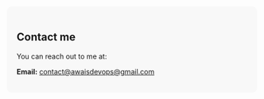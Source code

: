 


<div style="background-color: #f8f8f8; border-radius: 10px; padding: 20px;">
  <h2>Contact me</h2>
  <p>You can reach out to me at:</p>
  <p><strong>Email:</strong> <a href="mailto:contact@awaisdevops@gmail.com">contact@awaisdevops@gmail.com</a></p>
</div>

